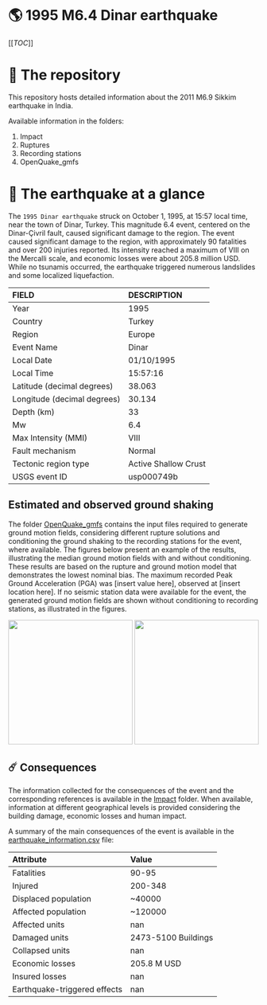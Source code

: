 # 🌎 1995 M6.4 Dinar earthquake
[[_TOC_]]

# 📂 The repository

This repository hosts detailed information about the 2011 M6.9 Sikkim earthquake in India.

Available information in the folders:

1. Impact
2. Ruptures
3. Recording stations
4. OpenQuake_gmfs


# 🚀 The earthquake at a glance 

The `1995 Dinar earthquake` struck on October 1, 1995, at 15:57 local time, near the town of Dinar, Turkey. This magnitude 6.4 event, centered on the Dinar-Çivril fault, caused significant damage to the region. The event caused significant damage to the region, with approximately 90 fatalities and over 200 injuries reported. Its intensity reached a maximum of VIII on the Mercalli scale, and economic losses were about 205.8 million USD. While no tsunamis occurred, the earthquake triggered numerous landslides and some localized liquefaction.

| FIELD | DESCRIPTION |
|:-------|:-------------|
| Year | 1995 |
| Country | Turkey |
| Region | Europe |
| Event Name | Dinar |
| Local Date | 01/10/1995 |
| Local Time | 15:57:16 |
| Latitude (decimal degrees) | 38.063 |
| Longitude (decimal degrees) | 30.134 |
| Depth (km) | 33 |
| Mw | 6.4 |
| Max Intensity (MMI) | VIII |
| Fault mechanism | Normal |
| Tectonic region type | Active Shallow Crust |
| USGS event ID | usp000749b |

## Estimated and observed ground shaking

The folder [OpenQuake_gmfs](./OpenQuake_gmfs/) contains the input files required to generate ground motion fields, considering different rupture solutions and conditioning the ground shaking to the recording stations for the event, where available. The figures below present an example of the results, illustrating the median ground motion fields with and without conditioning. These results are based on the rupture and ground motion model that demonstrates the lowest nominal bias. The maximum recorded Peak Ground Acceleration (PGA) was [insert value here], observed at [insert location here]. If no seismic station data were available for the event, the generated ground motion fields are shown without conditioning to recording stations, as illustrated in the figures.

<img src="./4.OpenQuake_gmfs/median_gmf_stations_none.png" height="250">
<img src="./4.OpenQuake_gmfs/median_gmf_stations_seismic.png" height="250">

## ☄️ Consequences

The information collected for the consequences of the event and the corresponding references is available in the [Impact](./Impact) folder. When available, information at different geographical levels is provided considering the building damage, economic losses and human impact.

A summary of the main consequences of the event is available in the [earthquake_information.csv](./earthquake_information.csv) file:

| Attribute | Value |
|:-------|:-------------|
| Fatalities | 90-95 |
| Injured | 200-348 |
| Displaced population | ~40000 |
| Affected population | ~120000 |
| Affected units | nan |
| Damaged units | 2473-5100 Buildings |
| Collapsed units | nan |
| Economic losses | 205.8 M USD |
| Insured losses | nan |
| Earthquake-triggered effects | nan |